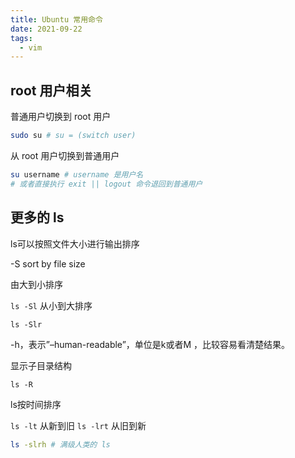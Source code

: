 ```yaml
---
title: Ubuntu 常用命令
date: 2021-09-22
tags:
  - vim
---
```



## root 用户相关

普通用户切换到 root 用户

``` sh
sudo su # su = (switch user)
```

从 root 用户切换到普通用户


``` sh 
su username # username 是用户名
# 或者直接执行 exit || logout 命令退回到普通用户
```

## 更多的 ls

ls可以按照文件大小进行输出排序

-S sort by file size

由大到小排序

`ls -Sl`
从小到大排序

`ls -Slr`

-h，表示”–human-readable”，单位是k或者M ，比较容易看清楚结果。

显示子目录结构

`ls -R`

ls按时间排序

`ls -lt` 从新到旧
`ls -lrt` 从旧到新


``` sh
ls -slrh # 满级人类的 ls
```


